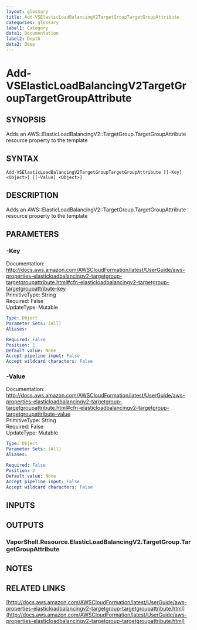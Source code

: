 ```yaml
---
layout: glossary
title: Add-VSElasticLoadBalancingV2TargetGroupTargetGroupAttribute
categories: glossary
label1: Category
data1: Documentation
label2: Depth
data2: Deep
---
```


# Add-VSElasticLoadBalancingV2TargetGroupTargetGroupAttribute

## SYNOPSIS
Adds an AWS::ElasticLoadBalancingV2::TargetGroup.TargetGroupAttribute resource property to the template

## SYNTAX

```
Add-VSElasticLoadBalancingV2TargetGroupTargetGroupAttribute [[-Key] <Object>] [[-Value] <Object>]
```

## DESCRIPTION
Adds an AWS::ElasticLoadBalancingV2::TargetGroup.TargetGroupAttribute resource property to the template

## PARAMETERS

### -Key
Documentation: http://docs.aws.amazon.com/AWSCloudFormation/latest/UserGuide/aws-properties-elasticloadbalancingv2-targetgroup-targetgroupattribute.html#cfn-elasticloadbalancingv2-targetgroup-targetgroupattribute-key    
PrimitiveType: String    
Required: False    
UpdateType: Mutable

```yaml
Type: Object
Parameter Sets: (All)
Aliases: 

Required: False
Position: 1
Default value: None
Accept pipeline input: False
Accept wildcard characters: False
```

### -Value
Documentation: http://docs.aws.amazon.com/AWSCloudFormation/latest/UserGuide/aws-properties-elasticloadbalancingv2-targetgroup-targetgroupattribute.html#cfn-elasticloadbalancingv2-targetgroup-targetgroupattribute-value    
PrimitiveType: String    
Required: False    
UpdateType: Mutable

```yaml
Type: Object
Parameter Sets: (All)
Aliases: 

Required: False
Position: 2
Default value: None
Accept pipeline input: False
Accept wildcard characters: False
```

## INPUTS

## OUTPUTS

### VaporShell.Resource.ElasticLoadBalancingV2.TargetGroup.TargetGroupAttribute

## NOTES

## RELATED LINKS

[http://docs.aws.amazon.com/AWSCloudFormation/latest/UserGuide/aws-properties-elasticloadbalancingv2-targetgroup-targetgroupattribute.html](http://docs.aws.amazon.com/AWSCloudFormation/latest/UserGuide/aws-properties-elasticloadbalancingv2-targetgroup-targetgroupattribute.html)

